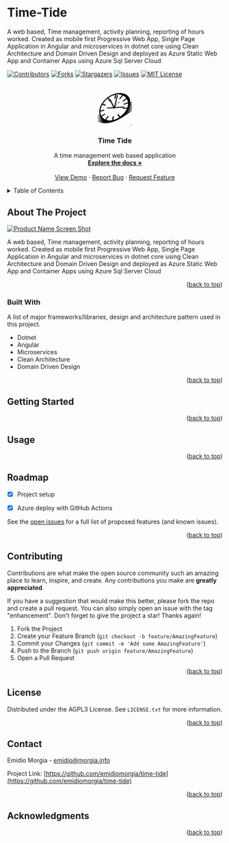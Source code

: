 # Time-Tide
A web based, Time management, activity planning, reporting of hours worked. Created as mobile first Progressive Web App, Single Page Application in Angular and microservices in dotnet core using Clean Architecture and Domain Driven Design and deployed as Azure Static Web App and Container Apps using Azure Sql Server Cloud

[![Contributors][contributors-shield]][contributors-url]
[![Forks][forks-shield]][forks-url]
[![Stargazers][stars-shield]][stars-url]
[![Issues][issues-shield]][issues-url]
[![MIT License][license-shield]][license-url]



<!-- PROJECT LOGO -->
<br />
<div align="center">
  <a href="https://github.com/emidiomorgia/time-tode">
    <img src="./docs/images/logo.png" alt="Logo" width="80" height="80">
  </a>

  <h3 align="center">Time Tide</h3>

  <p align="center">
    A time management web based application
    <br />
    <a href="https://github.com/emidiomorgia/time-tide"><strong>Explore the docs »</strong></a>
    <br />
    <br />
    <a href="https://github.com/emidiomorgia/time-tide">View Demo</a>
    ·
    <a href="https://github.com/emidiomorgia/time-tide/issues">Report Bug</a>
    ·
    <a href="https://github.com/emidiomorgia/time-tide/issues">Request Feature</a>
  </p>
</div>



<!-- TABLE OF CONTENTS -->
<details>
  <summary>Table of Contents</summary>
  <ol>
    <li>
      <a href="#about-the-project">About The Project</a>
      <ul>
        <li><a href="#built-with">Built With</a></li>
      </ul>
    </li>
    <li>
      <a href="#getting-started">Getting Started</a>
      <ul>
        <li><a href="#prerequisites">Prerequisites</a></li>
        <li><a href="#installation">Installation</a></li>
      </ul>
    </li>
    <li><a href="#usage">Usage</a></li>
    <li><a href="#roadmap">Roadmap</a></li>
    <li><a href="#contributing">Contributing</a></li>
    <li><a href="#license">License</a></li>
    <li><a href="#contact">Contact</a></li>
    <li><a href="#acknowledgments">Acknowledgments</a></li>
  </ol>
</details>



<!-- ABOUT THE PROJECT -->
## About The Project

[![Product Name Screen Shot][product-screenshot]](https://time-tide.morgia.info)

A web based, Time management, activity planning, reporting of hours worked. Created as mobile first Progressive Web App, Single Page Application in Angular and microservices in dotnet core using Clean Architecture and Domain Driven Design and deployed as Azure Static Web App and Container Apps using Azure Sql Server Cloud

<p align="right">(<a href="#readme-top">back to top</a>)</p>



### Built With

A list of major frameworks/libraries, design and architecture pattern used in this project.

* Dotnet
* Angular
* Microservices
* Clean Architecture
* Domain Driven Design

<p align="right">(<a href="#readme-top">back to top</a>)</p>



<!-- GETTING STARTED -->
## Getting Started
<!-- 
This is an example of how you may give instructions on setting up your project locally.
To get a local copy up and running follow these simple example steps.

### Prerequisites

This is an example of how to list things you need to use the software and how to install them.
* npm
  ```sh
  npm install npm@latest -g
  ```

### Installation

_Below is an example of how you can instruct your audience on installing and setting up your app. This template doesn't rely on any external dependencies or services._

1. Get a free API Key at [https://example.com](https://example.com)
2. Clone the repo
   ```sh
   git clone https://github.com/your_username_/Project-Name.git
   ```
3. Install NPM packages
   ```sh
   npm install
   ```
4. Enter your API in `config.js`
   ```js
   const API_KEY = 'ENTER YOUR API';
   ``` -->

<p align="right">(<a href="#readme-top">back to top</a>)</p>



<!-- USAGE EXAMPLES -->
## Usage

<!-- Use this space to show useful examples of how a project can be used. Additional screenshots, code examples and demos work well in this space. You may also link to more resources.

_For more examples, please refer to the [Documentation](https://example.com)_ -->

<p align="right">(<a href="#readme-top">back to top</a>)</p>



<!-- ROADMAP -->
## Roadmap

- [x] Project setup
- [x] Azure deploy with GitHub Actions


See the [open issues](https://github.com/emidiomorgia/time-tide/issues) for a full list of proposed features (and known issues).

<p align="right">(<a href="#readme-top">back to top</a>)</p>



<!-- CONTRIBUTING -->
## Contributing

Contributions are what make the open source community such an amazing place to learn, inspire, and create. Any contributions you make are **greatly appreciated**.

If you have a suggestion that would make this better, please fork the repo and create a pull request. You can also simply open an issue with the tag "enhancement".
Don't forget to give the project a star! Thanks again!

1. Fork the Project
2. Create your Feature Branch (`git checkout -b feature/AmazingFeature`)
3. Commit your Changes (`git commit -m 'Add some AmazingFeature'`)
4. Push to the Branch (`git push origin feature/AmazingFeature`)
5. Open a Pull Request

<p align="right">(<a href="#readme-top">back to top</a>)</p>



<!-- LICENSE -->
## License

Distributed under the AGPL3 License. See `LICENSE.txt` for more information.

<p align="right">(<a href="#readme-top">back to top</a>)</p>



<!-- CONTACT -->
## Contact

Emidio Morgia - emidio@morgia.info

Project Link: [https://github.com/emidiomorgia/time-tide](https://github.com/emidiomorgia/time-tide)

<p align="right">(<a href="#readme-top">back to top</a>)</p>



<!-- ACKNOWLEDGMENTS -->
## Acknowledgments

<p align="right">(<a href="#readme-top">back to top</a>)</p>



<!-- MARKDOWN LINKS & IMAGES -->
<!-- https://www.markdownguide.org/basic-syntax/#reference-style-links -->
[contributors-shield]: https://img.shields.io/github/contributors/emidiomorgia/time-tide.svg?style=for-the-badge
[contributors-url]: https://github.com/emidiomorgia/time-tide/graphs/contributors
[forks-shield]: https://img.shields.io/github/forks/emidiomorgia/time-tide.svg?style=for-the-badge
[forks-url]: https://github.com/emidiomorgia/time-tide/network/members
[stars-shield]: https://img.shields.io/github/stars/emidiomorgia/time-tide.svg?style=for-the-badge
[stars-url]: https://github.com/emidiomorgia/time-tide/stargazers
[issues-shield]: https://img.shields.io/github/issues/emidiomorgia/time-tide.svg?style=for-the-badge
[issues-url]: https://github.com/emidiomorgia/time-tide/issues
[license-shield]: https://img.shields.io/github/license/emidiomorgia/time-tide.svg?style=for-the-badge
[license-url]: https://github.com/emidiomorgia/time-tide/blob/master/LICENSE.txt
[product-screenshot]: images/screenshot.png
[Angular.io]: https://img.shields.io/badge/Angular-DD0031?style=for-the-badge&logo=angular&logoColor=white
[Angular-url]: https://angular.io/
[Bootstrap.com]: https://img.shields.io/badge/Bootstrap-563D7C?style=for-the-badge&logo=bootstrap&logoColor=white
[Bootstrap-url]: https://getbootstrap.com
[JQuery.com]: https://img.shields.io/badge/jQuery-0769AD?style=for-the-badge&logo=jquery&logoColor=white
[JQuery-url]: https://jquery.com 
